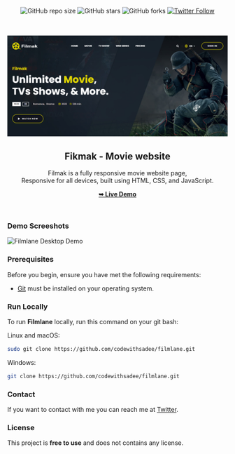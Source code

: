 <div align="center">
  
  ![GitHub repo size](https://img.shields.io/github/repo-size/Mo7ammedd/Filmak)
![GitHub stars](https://img.shields.io/github/stars/Mo7ammedd/Filmak?style=social)
![GitHub forks](https://img.shields.io/github/forks/Mo7ammedd/Filmak?style=social)
[![Twitter Follow](https://img.shields.io/twitter/follow/Mo7ammedd_?style=social)](https://twitter.com/mohameddtv)


  <br />
  <br />
  
  <img src="https://github.com/Mo7ammedd/Filmak/blob/main/assets/images/readmepic.png?raw=true" />

  <h2 align="center">Fikmak - Movie website</h2>

  Filmak is a fully responsive movie website page, <br />Responsive for all devices, built using HTML, CSS, and JavaScript.

  <a href="https://mo7ammedd.github.io/Filmak/"><strong>➥ Live Demo</strong></a>

</div>

<br />

### Demo Screeshots

![Filmlane Desktop Demo](https://github.com/codewithsadee/filmlane/blob/master/readme-images/desktop.png?raw=true")

### Prerequisites

Before you begin, ensure you have met the following requirements:

* [Git](https://git-scm.com/downloads "Download Git") must be installed on your operating system.

### Run Locally

To run **Filmlane** locally, run this command on your git bash:

Linux and macOS:

```bash
sudo git clone https://github.com/codewithsadee/filmlane.git
```

Windows:

```bash
git clone https://github.com/codewithsadee/filmlane.git
```

### Contact

If you want to contact with me you can reach me at [Twitter](https://twitter.com/mohameddtv).

### License

This project is **free to use** and does not contains any license.

